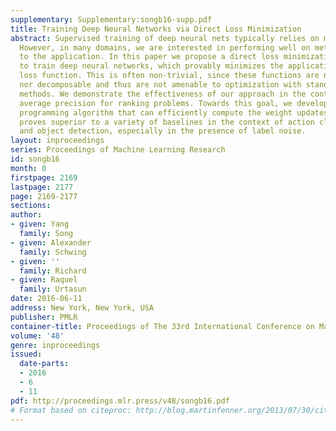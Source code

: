 ```yaml
---
supplementary: Supplementary:songb16-supp.pdf
title: Training Deep Neural Networks via Direct Loss Minimization
abstract: Supervised training of deep neural nets typically relies on minimizing cross-entropy.
  However, in many domains, we are interested in performing well on metrics specific
  to the application. In this paper we propose a direct loss minimization approach
  to train deep neural networks, which provably minimizes the application-specific
  loss function. This is often non-trivial, since these functions are neither smooth
  nor decomposable and thus are not amenable to optimization with standard gradient-based
  methods. We demonstrate the effectiveness of our approach in the context of maximizing
  average precision for ranking problems. Towards this goal, we develop a novel dynamic
  programming algorithm that can efficiently compute the weight updates. Our approach
  proves superior to a variety of baselines in the context of action classification
  and object detection, especially in the presence of label noise.
layout: inproceedings
series: Proceedings of Machine Learning Research
id: songb16
month: 0
firstpage: 2169
lastpage: 2177
page: 2169-2177
sections: 
author:
- given: Yang
  family: Song
- given: Alexander
  family: Schwing
- given: ''
  family: Richard
- given: Raquel
  family: Urtasun
date: 2016-06-11
address: New York, New York, USA
publisher: PMLR
container-title: Proceedings of The 33rd International Conference on Machine Learning
volume: '48'
genre: inproceedings
issued:
  date-parts:
  - 2016
  - 6
  - 11
pdf: http://proceedings.mlr.press/v48/songb16.pdf
# Format based on citeproc: http://blog.martinfenner.org/2013/07/30/citeproc-yaml-for-bibliographies/
---
```

